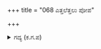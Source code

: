 +++
title = "068 ಎತ್ತಲೆತ್ತಲು ಪೋಪ"

+++

<details><summary>ಗದ್ಯ (ಕ.ಗ.ಪ) </summary>

68. ಮಹಾರಾಜ ಕೇಳು ! ಮನುಷ್ಯನು ಎಲ್ಲಿ ಹೋದರೂ ದೈವವು ಅವನ ಬೆನ್ನ ಹಿಂದೆಯೇ ಬರುತ್ತದೆ. ಹಾಗೆಯೇ ಶ್ರೇಷ್ಠನಾದ ಮಿತ್ರ, ಮಧ್ಯಸ್ಥ, ಶತ್ರು, ಕಪಟಿ ಇವರುಗಳು ಕೂಡಾ ಹಾಗೆಯೇ ಜೊತೆಯಲ್ಲಿಯೇ ಇರುತ್ತಾರೆ.
</details>
